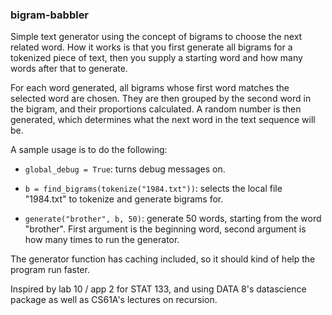 ### bigram-babbler

Simple text generator using the concept of bigrams to choose the next related word. How it works is that you first generate all bigrams for a tokenized piece of text, then you supply a starting word and how many words after that to generate.

For each word generated, all bigrams whose first word matches the selected word are chosen. They are then grouped by the second word in the bigram, and their proportions calculated. A random number is then generated, which determines what the next word in the text sequence will be.

A sample usage is to do the following:

- ```global_debug = True```: turns debug messages on.

- ```b = find_bigrams(tokenize("1984.txt"))```: selects the local file "1984.txt" to tokenize and generate bigrams for.

- ```generate("brother", b, 50)```: generate 50 words, starting from the word "brother". First argument is the beginning word, second argument is how many times to run the generator.

The generator function has caching included, so it should kind of help the program run faster.

Inspired by lab 10 / app 2 for STAT 133, and using DATA 8's datascience package as well as CS61A's lectures on recursion.
